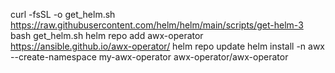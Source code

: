curl -fsSL -o get_helm.sh https://raw.githubusercontent.com/helm/helm/main/scripts/get-helm-3
bash get_helm.sh 
helm repo add awx-operator https://ansible.github.io/awx-operator/
helm repo update
helm install -n awx --create-namespace my-awx-operator awx-operator/awx-operator

